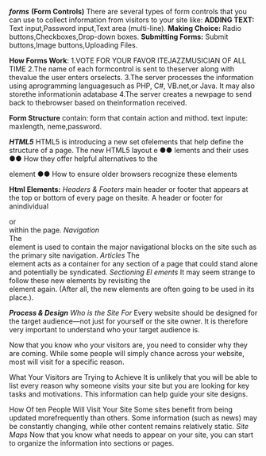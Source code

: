 ***forms***
**(Form Controls)**
There are several types of form controls that
you can use to collect information from visitors
to your site like: 
**ADDING TEXT:** Text input,Password input,Text area (multi-line).
**Making Choice:** Radio buttons,Checkboxes,Drop-down boxes.
**Submitting Forms:** Submit buttons,Image buttons,Uploading Files.


**How Forms Work**:
1.VOTE FOR YOUR FAVOR ITEJAZZMUSICIAN OF ALL TIME
2.The name of each formcontrol is sent to theserver along with thevalue the user enters orselects.
3.The server processes
the information using aprogramming languagesuch as PHP, C#, VB.net,or Java. It may also storethe informationin
adatabase
4.The server creates a newpage to send back to thebrowser based on theinformation received.


**Form Structure**
contain: form that contain action and mithod.
text inpute: maxlength, neme,password.


***HTML5***
HTML5 is introducing a new set ofelements that help define the structure of a page.
The new HTML5 layout e ●● lements and their uses
●● How they offer helpful alternatives to the <div> element
●● How to ensure older browsers recognize these elements

**Html Elements:**
*Headers & Footers*
main header or footer that appears at the top or bottom of every page on thesite.
 A header or footer for anindividual <article> or<section> within the page.
*Navigation<nav>*
The <nav> element is used to contain the major navigational blocks on the site such as the primary site navigation.
*Articles*
The <article> element acts as a container for any section of a page that could stand alone and potentially be syndicated.
*Sectioning El ements*
It may seem strange to follow these new elements by revisiting the <div> element again. (After all, the new elements are often going to be used in its place.).


***Process & Design***
*Who is the Site For* Every website should be designed for the
target audience—not just for yourself or the site owner. It is therefore very important to understand who your target audience is.

Now that you know who your visitors are, you need to consider why they are coming. While some people will simply chance across your website, most will visit for a specific reason.

What Your Visitors are Trying to Achieve
It is unlikely that you will be able to list every reason why someone visits your site but you
are looking for key tasks and motivations. This information can help guide your site designs.

How Of ten People Will Visit Your Site
Some sites benefit from being updated morefrequently than others. Some information (such as news) may be constantly changing, while
other content remains relatively static.
*Site Maps*
Now that you know what needs to appear on your site, you can start to organize the information into sections or pages.
